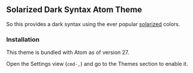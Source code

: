 ## Solarized Dark Syntax Atom Theme

So this provides a dark syntax using the ever popular [solarized] colors.

### Installation

This theme is bundled with Atom as of version 27.

Open the Settings view (`cmd-,`) and go to the Themes section to enable it.

[solarized]: http://ethanschoonover.com/solarized
